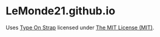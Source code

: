 # LeMonde21.github.io

Uses [Type On Strap](https://github.com/Sylhare/Type-on-Strap) licensed under [The MIT License (MIT)](https://raw.githubusercontent.com/Sylhare/Type-on-Strap/master/LICENSE).
